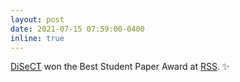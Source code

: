 ```yaml
---
layout: post
date: 2021-07-15 07:59:00-0400
inline: true
---
```


[DiSeCT](/publications/#heiden2021disect) won the Best Student Paper Award at [RSS](https://roboticsconference.org/program/awards/). :sparkles:
